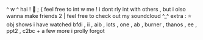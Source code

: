 ^ w ^ hai !
🎀 ; { feel free to int w me ! i dont rly int with others ,
but i olso wanna make friends 2 |
feel free to check out my soundcloud ^_^
extra : ⭐ obj shows i have watched
bfdi , ii , aib , lots , one , ab , burner ,
thanos , ee , ppt2 , c2bc + a few more
i prolly forgot

